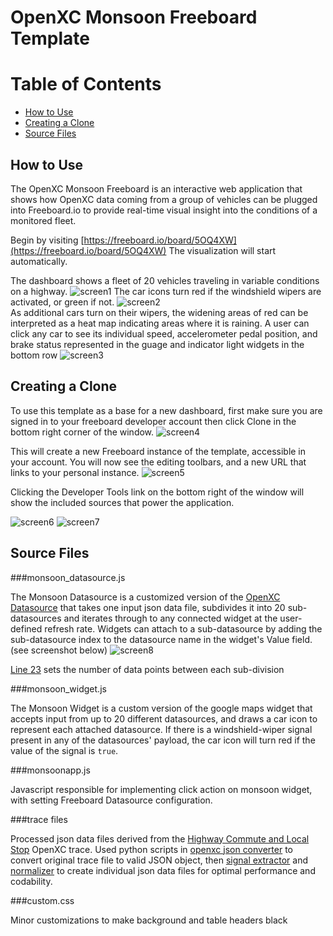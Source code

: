 OpenXC Monsoon Freeboard Template
=================================

# Table of Contents
*   [How to Use](#how-to-use)
*   [Creating a Clone](#creating-a-clone)
*   [Source Files](#source-files)

How to Use
-----------

The OpenXC Monsoon Freeboard is an interactive web application that shows how OpenXC data coming from a group of vehicles can be plugged into Freeboard.io to provide real-time visual insight into the conditions of a monitored fleet.  

Begin by visiting [https://freeboard.io/board/5OQ4XW](https://freeboard.io/board/5OQ4XW)
The visualization will start automatically.

The dashboard shows a fleet of 20 vehicles traveling in variable conditions on a highway.
![screen1](../documentation/images/1.png)
The car icons turn red if the windshield wipers are activated, or green if not.
![screen2](../documentation/images/2.png)  
As additional cars turn on their wipers, the widening areas of red can be interpreted as a heat map indicating areas where it is raining.  A user can click any car to see its individual speed, accelerometer pedal position, and brake status represented in the guage and indicator light widgets in the bottom row
![screen3](../documentation/images/3.png)


Creating a Clone
--------------------------------

To use this template as a base for a new dashboard, first make sure you are signed in to your freeboard developer account then click Clone in the bottom right corner of the window.
![screen4](../documentation/images/4.png)

This will create a new Freeboard instance of the template, accessible in your account.  You will now see the editing toolbars, and a new URL that links to your personal instance.
![screen5](../documentation/images/5.png)

Clicking the Developer Tools link on the bottom right of the window will show the included sources that power the application.  

![screen6](../documentation/images/6.png)
![screen7](../documentation/images/7.png)


Source Files
------------

###monsoon_datasource.js

The Monsoon Datasource is a customized version of the [OpenXC Datasource](../openXCdatasource.js)  that takes one input json data file, subdivides it into 20 sub-datasources and iterates through to any connected widget at the user-defined refresh rate.  Widgets can attach to a sub-datasource by adding the sub-datasource index to the datasource name in the widget's Value field. (see screenshot below)
![screen8](../documentation/images/8.png)

[Line 23](./monsoon_datasource.js#L23) sets the number of data points between each sub-division


###monsoon_widget.js

The Monsoon Widget is a custom version of the google maps widget that accepts input from up to 20 different datasources, and draws a car icon to represent each attached datasource.  If there is a windshield-wiper signal present in any of the datasources' payload, the car icon will turn red if the value of the signal is `true`.

###monsoonapp.js

Javascript responsible for implementing click action on monsoon widget, with setting Freeboard Datasource configuration.

###trace files

Processed json data files derived from the [Highway Commute and Local Stop](http://openxcplatform.com.s3.amazonaws.com/traces/localwithgps.json) OpenXC trace.  Used python scripts in [openxc json converter](../scripts/openxc_json_converter.py) to convert original trace file to valid JSON object, then [signal extractor](../scripts/signal_extractor.py) and [normalizer](../scripts/normalizer.py) to create individual json data files for optimal performance and codability.

###custom.css

Minor customizations to make background and table headers black